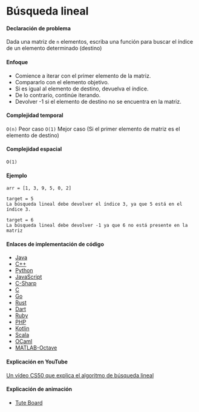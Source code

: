 # Búsqueda lineal

#### Declaración de problema

Dada una matriz de `n` elementos, escriba una función para buscar el índice de un elemento determinado (destino)

#### Enfoque

- Comience a iterar con el primer elemento de la matriz.
- Compararlo con el elemento objetivo.
- Si es igual al elemento de destino, devuelva el índice.
- De lo contrario, continúe iterando.
- Devolver -1 si el elemento de destino no se encuentra en la matriz.

#### Complejidad temporal 

`O(n)` Peor caso
`O(1)` Mejor caso (Si el primer elemento de matriz es el elemento de destino)

#### Complejidad espacial

`O(1)`

#### Ejemplo

```
arr = [1, 3, 9, 5, 0, 2]  

target = 5
La búsqueda lineal debe devolver el índice 3, ya que 5 está en el índice 3.

target = 6           
La búsqueda lineal debe devolver -1 ya que 6 no está presente en la matriz
```

#### Enlaces de implementación de código

- [Java](https://github.com/TheAlgorithms/Java/blob/master/src/main/java/com/thealgorithms/searches/LinearSearch.java)
- [C++](https://github.com/TheAlgorithms/C-Plus-Plus/blob/master/Search/Linear%20Search.cpp)
- [Python](https://github.com/TheAlgorithms/Python/blob/master/searches/linear_search.py)
- [JavaScript](https://github.com/TheAlgorithms/Javascript/blob/master/Search/LinearSearch.js)
- [C-Sharp](https://github.com/TheAlgorithms/C-Sharp/blob/master/Algorithms/Search/LinearSearcher.cs)
- [C](https://github.com/TheAlgorithms/C/blob/master/searching/linear_search.c)
- [Go](https://github.com/TheAlgorithms/Go/blob/master/searches/linearsearch.go)
- [Rust](https://github.com/TheAlgorithms/Rust/blob/master/src/searching/linear_search.rs)
- [Dart](https://github.com/TheAlgorithms/Dart/blob/master/search/linear_Search.dart)
- [Ruby](https://github.com/TheAlgorithms/Ruby/blob/master/Searches/linear_search.rb)
- [PHP](https://github.com/TheAlgorithms/PHP/blob/master/searches/linear_search.php)
- [Kotlin](https://github.com/TheAlgorithms/Kotlin/blob/master/src/main/kotlin/search/LinearSearch.kt)
- [Scala](https://github.com/TheAlgorithms/Scala/blob/master/src/main/scala/Search/LinearSearch.scala)
- [OCaml](https://github.com/TheAlgorithms/OCaml/blob/master/searches/linear_search.ml)
- [MATLAB-Octave](https://github.com/TheAlgorithms/MATLAB-Octave/blob/master/algorithms/Searching/linear_search.m)

#### Explicación en YouTube

[Un vídeo CS50 que explica el algoritmo de búsqueda lineal](https://www.youtube.com/watch?v=CX2CYIJLwfg)

#### Explicación de animación

- [Tute Board](https://boardhub.github.io/tute/?wd=linearSearchAlgo)
